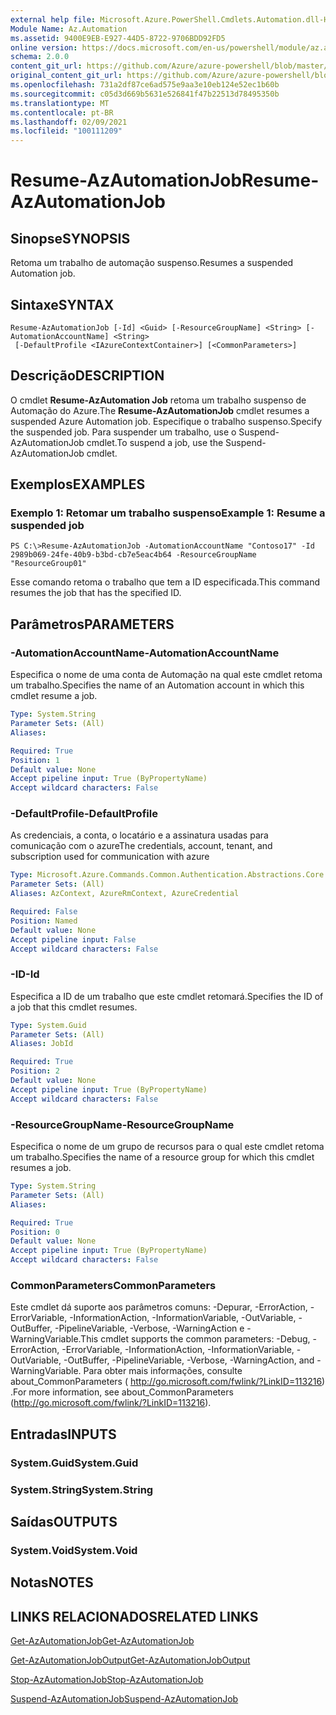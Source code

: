 ```yaml
---
external help file: Microsoft.Azure.PowerShell.Cmdlets.Automation.dll-Help.xml
Module Name: Az.Automation
ms.assetid: 9400E9EB-E927-44D5-8722-9706BDD92FD5
online version: https://docs.microsoft.com/en-us/powershell/module/az.automation/resume-azautomationjob
schema: 2.0.0
content_git_url: https://github.com/Azure/azure-powershell/blob/master/src/Automation/Automation/help/Resume-AzAutomationJob.md
original_content_git_url: https://github.com/Azure/azure-powershell/blob/master/src/Automation/Automation/help/Resume-AzAutomationJob.md
ms.openlocfilehash: 731a2df87ce6ad575e9aa3e10eb124e52ec1b60b
ms.sourcegitcommit: c05d3d669b5631e526841f47b22513d78495350b
ms.translationtype: MT
ms.contentlocale: pt-BR
ms.lasthandoff: 02/09/2021
ms.locfileid: "100111209"
---
```

# <span data-ttu-id="273a0-101">Resume-AzAutomationJob</span><span class="sxs-lookup"><span data-stu-id="273a0-101">Resume-AzAutomationJob</span></span>

## <span data-ttu-id="273a0-102">Sinopse</span><span class="sxs-lookup"><span data-stu-id="273a0-102">SYNOPSIS</span></span>
<span data-ttu-id="273a0-103">Retoma um trabalho de automação suspenso.</span><span class="sxs-lookup"><span data-stu-id="273a0-103">Resumes a suspended Automation job.</span></span>

## <span data-ttu-id="273a0-104">Sintaxe</span><span class="sxs-lookup"><span data-stu-id="273a0-104">SYNTAX</span></span>

```
Resume-AzAutomationJob [-Id] <Guid> [-ResourceGroupName] <String> [-AutomationAccountName] <String>
 [-DefaultProfile <IAzureContextContainer>] [<CommonParameters>]
```

## <span data-ttu-id="273a0-105">Descrição</span><span class="sxs-lookup"><span data-stu-id="273a0-105">DESCRIPTION</span></span>
<span data-ttu-id="273a0-106">O cmdlet **Resume-AzAutomation Job** retoma um trabalho suspenso de Automação do Azure.</span><span class="sxs-lookup"><span data-stu-id="273a0-106">The **Resume-AzAutomationJob** cmdlet resumes a suspended Azure Automation job.</span></span>
<span data-ttu-id="273a0-107">Especifique o trabalho suspenso.</span><span class="sxs-lookup"><span data-stu-id="273a0-107">Specify the suspended job.</span></span>
<span data-ttu-id="273a0-108">Para suspender um trabalho, use o Suspend-AzAutomationJob cmdlet.</span><span class="sxs-lookup"><span data-stu-id="273a0-108">To suspend a job, use the Suspend-AzAutomationJob cmdlet.</span></span>

## <span data-ttu-id="273a0-109">Exemplos</span><span class="sxs-lookup"><span data-stu-id="273a0-109">EXAMPLES</span></span>

### <span data-ttu-id="273a0-110">Exemplo 1: Retomar um trabalho suspenso</span><span class="sxs-lookup"><span data-stu-id="273a0-110">Example 1: Resume a suspended job</span></span>
```
PS C:\>Resume-AzAutomationJob -AutomationAccountName "Contoso17" -Id 2989b069-24fe-40b9-b3bd-cb7e5eac4b64 -ResourceGroupName "ResourceGroup01"
```

<span data-ttu-id="273a0-111">Esse comando retoma o trabalho que tem a ID especificada.</span><span class="sxs-lookup"><span data-stu-id="273a0-111">This command resumes the job that has the specified ID.</span></span>

## <span data-ttu-id="273a0-112">Parâmetros</span><span class="sxs-lookup"><span data-stu-id="273a0-112">PARAMETERS</span></span>

### <span data-ttu-id="273a0-113">-AutomationAccountName</span><span class="sxs-lookup"><span data-stu-id="273a0-113">-AutomationAccountName</span></span>
<span data-ttu-id="273a0-114">Especifica o nome de uma conta de Automação na qual este cmdlet retoma um trabalho.</span><span class="sxs-lookup"><span data-stu-id="273a0-114">Specifies the name of an Automation account in which this cmdlet resume a job.</span></span>

```yaml
Type: System.String
Parameter Sets: (All)
Aliases:

Required: True
Position: 1
Default value: None
Accept pipeline input: True (ByPropertyName)
Accept wildcard characters: False
```

### <span data-ttu-id="273a0-115">-DefaultProfile</span><span class="sxs-lookup"><span data-stu-id="273a0-115">-DefaultProfile</span></span>
<span data-ttu-id="273a0-116">As credenciais, a conta, o locatário e a assinatura usadas para comunicação com o azure</span><span class="sxs-lookup"><span data-stu-id="273a0-116">The credentials, account, tenant, and subscription used for communication with azure</span></span>

```yaml
Type: Microsoft.Azure.Commands.Common.Authentication.Abstractions.Core.IAzureContextContainer
Parameter Sets: (All)
Aliases: AzContext, AzureRmContext, AzureCredential

Required: False
Position: Named
Default value: None
Accept pipeline input: False
Accept wildcard characters: False
```

### <span data-ttu-id="273a0-117">-ID</span><span class="sxs-lookup"><span data-stu-id="273a0-117">-Id</span></span>
<span data-ttu-id="273a0-118">Especifica a ID de um trabalho que este cmdlet retomará.</span><span class="sxs-lookup"><span data-stu-id="273a0-118">Specifies the ID of a job that this cmdlet resumes.</span></span>

```yaml
Type: System.Guid
Parameter Sets: (All)
Aliases: JobId

Required: True
Position: 2
Default value: None
Accept pipeline input: True (ByPropertyName)
Accept wildcard characters: False
```

### <span data-ttu-id="273a0-119">-ResourceGroupName</span><span class="sxs-lookup"><span data-stu-id="273a0-119">-ResourceGroupName</span></span>
<span data-ttu-id="273a0-120">Especifica o nome de um grupo de recursos para o qual este cmdlet retoma um trabalho.</span><span class="sxs-lookup"><span data-stu-id="273a0-120">Specifies the name of a resource group for which this cmdlet resumes a job.</span></span>

```yaml
Type: System.String
Parameter Sets: (All)
Aliases:

Required: True
Position: 0
Default value: None
Accept pipeline input: True (ByPropertyName)
Accept wildcard characters: False
```

### <span data-ttu-id="273a0-121">CommonParameters</span><span class="sxs-lookup"><span data-stu-id="273a0-121">CommonParameters</span></span>
<span data-ttu-id="273a0-122">Este cmdlet dá suporte aos parâmetros comuns: -Depurar, -ErrorAction, -ErrorVariable, -InformationAction, -InformationVariable, -OutVariable, -OutBuffer, -PipelineVariable, -Verbose, -WarningAction e -WarningVariable.</span><span class="sxs-lookup"><span data-stu-id="273a0-122">This cmdlet supports the common parameters: -Debug, -ErrorAction, -ErrorVariable, -InformationAction, -InformationVariable, -OutVariable, -OutBuffer, -PipelineVariable, -Verbose, -WarningAction, and -WarningVariable.</span></span> <span data-ttu-id="273a0-123">Para obter mais informações, consulte about_CommonParameters ( http://go.microsoft.com/fwlink/?LinkID=113216) .</span><span class="sxs-lookup"><span data-stu-id="273a0-123">For more information, see about_CommonParameters (http://go.microsoft.com/fwlink/?LinkID=113216).</span></span>

## <span data-ttu-id="273a0-124">Entradas</span><span class="sxs-lookup"><span data-stu-id="273a0-124">INPUTS</span></span>

### <span data-ttu-id="273a0-125">System.Guid</span><span class="sxs-lookup"><span data-stu-id="273a0-125">System.Guid</span></span>

### <span data-ttu-id="273a0-126">System.String</span><span class="sxs-lookup"><span data-stu-id="273a0-126">System.String</span></span>

## <span data-ttu-id="273a0-127">Saídas</span><span class="sxs-lookup"><span data-stu-id="273a0-127">OUTPUTS</span></span>

### <span data-ttu-id="273a0-128">System.Void</span><span class="sxs-lookup"><span data-stu-id="273a0-128">System.Void</span></span>

## <span data-ttu-id="273a0-129">Notas</span><span class="sxs-lookup"><span data-stu-id="273a0-129">NOTES</span></span>

## <span data-ttu-id="273a0-130">LINKS RELACIONADOS</span><span class="sxs-lookup"><span data-stu-id="273a0-130">RELATED LINKS</span></span>

[<span data-ttu-id="273a0-131">Get-AzAutomationJob</span><span class="sxs-lookup"><span data-stu-id="273a0-131">Get-AzAutomationJob</span></span>](./Get-AzAutomationJob.md)

[<span data-ttu-id="273a0-132">Get-AzAutomationJobOutput</span><span class="sxs-lookup"><span data-stu-id="273a0-132">Get-AzAutomationJobOutput</span></span>](./Get-AzAutomationJobOutput.md)

[<span data-ttu-id="273a0-133">Stop-AzAutomationJob</span><span class="sxs-lookup"><span data-stu-id="273a0-133">Stop-AzAutomationJob</span></span>](./Stop-AzAutomationJob.md)

[<span data-ttu-id="273a0-134">Suspend-AzAutomationJob</span><span class="sxs-lookup"><span data-stu-id="273a0-134">Suspend-AzAutomationJob</span></span>](./Suspend-AzAutomationJob.md)


